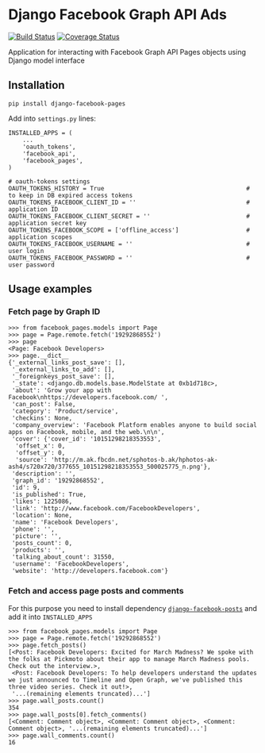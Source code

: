 # Django Facebook Graph API Ads

[![Build Status](https://travis-ci.org/ramusus/django-facebook-pages.png?branch=master)](https://travis-ci.org/ramusus/django-facebook-pages) [![Coverage Status](https://coveralls.io/repos/ramusus/django-facebook-pages/badge.png?branch=master)](https://coveralls.io/r/ramusus/django-facebook-pages)

Application for interacting with Facebook Graph API Pages objects using Django model interface

## Installation

    pip install django-facebook-pages

Add into `settings.py` lines:

    INSTALLED_APPS = (
        ...
        'oauth_tokens',
        'facebook_api',
        'facebook_pages',
    )

    # oauth-tokens settings
    OAUTH_TOKENS_HISTORY = True                                        # to keep in DB expired access tokens
    OAUTH_TOKENS_FACEBOOK_CLIENT_ID = ''                               # application ID
    OAUTH_TOKENS_FACEBOOK_CLIENT_SECRET = ''                           # application secret key
    OAUTH_TOKENS_FACEBOOK_SCOPE = ['offline_access']                   # application scopes
    OAUTH_TOKENS_FACEBOOK_USERNAME = ''                                # user login
    OAUTH_TOKENS_FACEBOOK_PASSWORD = ''                                # user password

## Usage examples

### Fetch page by Graph ID

    >>> from facebook_pages.models import Page
    >>> page = Page.remote.fetch('19292868552')
    >>> page
    <Page: Facebook Developers>
    >>> page.__dict__
    {'_external_links_post_save': [],
     '_external_links_to_add': [],
     '_foreignkeys_post_save': [],
     '_state': <django.db.models.base.ModelState at 0xb1d718c>,
     'about': 'Grow your app with Facebook\nhttps://developers.facebook.com/ ',
     'can_post': False,
     'category': 'Product/service',
     'checkins': None,
     'company_overview': 'Facebook Platform enables anyone to build social apps on Facebook, mobile, and the web.\n\n',
     'cover': {'cover_id': '10151298218353553',
      'offset_x': 0,
      'offset_y': 0,
      'source': 'http://m.ak.fbcdn.net/sphotos-b.ak/hphotos-ak-ash4/s720x720/377655_10151298218353553_500025775_n.png'},
     'description': '',
     'graph_id': '19292868552',
     'id': 9,
     'is_published': True,
     'likes': 1225086,
     'link': 'http://www.facebook.com/FacebookDevelopers',
     'location': None,
     'name': 'Facebook Developers',
     'phone': '',
     'picture': '',
     'posts_count': 0,
     'products': '',
     'talking_about_count': 31550,
     'username': 'FacebookDevelopers',
     'website': 'http://developers.facebook.com'}

### Fetch and access page posts and comments

For this purpose you need to install dependency
[`django-facebook-posts`](http://github.com/ramusus/django-facebook-posts/) and add it into `INSTALLED_APPS`

    >>> from facebook_pages.models import Page
    >>> page = Page.remote.fetch('19292868552')
    >>> page.fetch_posts()
    [<Post: Facebook Developers: Excited for March Madness? We spoke with the folks at Pickmoto about their app to manage March Madness pools. Check out the interview.>,
     <Post: Facebook Developers: To help developers understand the updates we just announced to Timeline and Open Graph, we've published this three video series. Check it out!>,
     '...(remaining elements truncated)...']
    >>> page.wall_posts.count()
    354
    >>> page.wall_posts[0].fetch_comments()
    [<Comment: Comment object>, <Comment: Comment object>, <Comment: Comment object>, '...(remaining elements truncated)...']
    >>> page.wall_comments.count()
    16